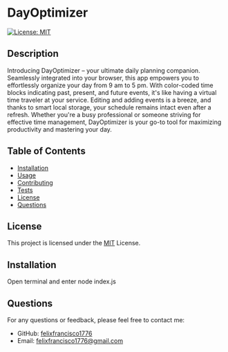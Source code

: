 # DayOptimizer
  [![License: MIT](https://img.shields.io/badge/License-MIT-green.svg)](https://opensource.org/licenses/MIT)

  ## Description
  Introducing DayOptimizer – your ultimate daily planning companion. Seamlessly integrated into your browser, this app empowers you to effortlessly organize your day from 9 am to 5 pm. With color-coded time blocks indicating past, present, and future events, it's like having a virtual time traveler at your service. Editing and adding events is a breeze, and thanks to smart local storage, your schedule remains intact even after a refresh. Whether you're a busy professional or someone striving for effective time management, DayOptimizer is your go-to tool for maximizing productivity and mastering your day.
  
  ## Table of Contents
  - [Installation](#installation)
  - [Usage](#usage)
  - [Contributing](#contributing)
  - [Tests](#tests)
  - [License](#license)
  - [Questions](#questions)
## License

This project is licensed under the [MIT](LICENSE) License.
  
  ## Installation
  Open terminal and enter node index.js
  
  ## Questions
  For any questions or feedback, please feel free to contact me:
  - GitHub: [felixfrancisco1776](https://github.com/felixfrancisco1776)
  - Email: felixfrancisco1776@gmail.com
  
